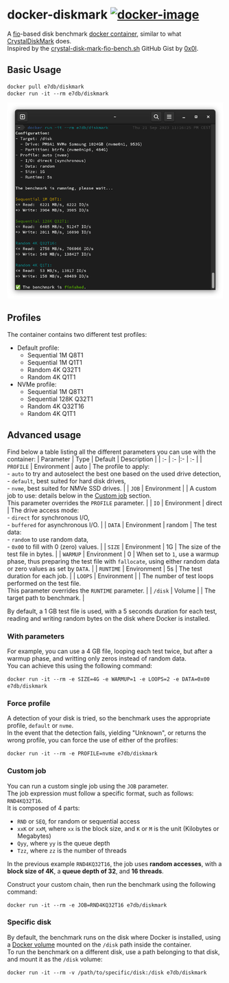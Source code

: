 # docker-diskmark [![docker-image](https://github.com/e7d/docker-diskmark/actions/workflows/docker-image.yml/badge.svg)](https://github.com/e7d/docker-diskmark/actions/workflows/docker-image.yml)

A [fio](https://github.com/axboe/fio)-based disk benchmark [docker container](https://hub.docker.com/r/e7db/diskmark), similar to what [CrystalDiskMark](https://crystalmark.info/en/software/crystaldiskmark/) does.  
Inspired by the [crystal-disk-mark-fio-bench.sh](https://gist.github.com/0x0I/35a3aa0f810acfddeddb7ff59c37f484) GitHub Gist by [0x0I](https://gist.github.com/0x0I).  

## Basic Usage

```
docker pull e7db/diskmark
docker run -it --rm e7db/diskmark
```

![Docker DiskMark](https://github.com/e7d/docker-diskmark/raw/main/assets/diskmark.png?raw=true "Docker DiskMark")

## Profiles

The container contains two different test profiles:
- Default profile:
  - Sequential 1M Q8T1
  - Sequential 1M Q1T1
  - Random 4K Q32T1
  - Random 4K Q1T1
- NVMe profile:
  - Sequential 1M Q8T1
  - Sequential 128K Q32T1
  - Random 4K Q32T16
  - Random 4K Q1T1

## Advanced usage

Find below a table listing all the different parameters you can use with the container:
| Parameter            | Type        | Default | Description |
| :-                   | :-          |:-       | :- |
| `PROFILE`            | Environment | auto    | The profile to apply:<br>- `auto` to try and autoselect the best one based on the used drive detection,<br>- `default`, best suited for hard disk drives,<br>- `nvme`, best suited for NMVe SSD drives. |
| `JOB`                | Environment |         | A custom job to use: details below in the [Custom job](#custom-job) section.<br>This parameter overrides the `PROFILE` parameter. |
| `IO`                 | Environment | direct  | The drive access mode:<br>- `direct` for synchronous I/O,<br>- `buffered` for asynchronous I/O. |
| `DATA`               | Environment | random  | The test data:<br>- `random` to use random data,<br>- `0x00` to fill with 0 (zero) values. |
| `SIZE`               | Environment | 1G      | The size of the test file in bytes. |
| `WARMUP`             | Environment | 0       | When set to `1`, use a warmup phase, thus preparing the test file with `fallocate`, using either random data or zero values as set by `DATA`. |
| `RUNTIME`            | Environment | 5s      | The test duration for each job. |
| `LOOPS`              | Environment |         | The number of test loops performed on the test file.<br>This parameter overrides the `RUNTIME` parameter. |
| `/disk`              | Volume      |         | The target path to benchmark. |

By default, a 1 GB test file is used, with a 5 seconds duration for each test, reading and writing random bytes on the disk where Docker is installed.

### With parameters

For example, you can use a 4 GB file, looping each test twice, but after a warmup phase, and writting only zeros instead of random data.  
You can achieve this using the following command:  
```
docker run -it --rm -e SIZE=4G -e WARMUP=1 -e LOOPS=2 -e DATA=0x00 e7db/diskmark
```

### Force profile

A detection of your disk is tried, so the benchmark uses the appropriate profile, `default` or `nvme`.  
In the event that the detection fails, yielding "Unknown", or returns the wrong profile, you can force the use of either of the profiles:  
```
docker run -it --rm -e PROFILE=nvme e7db/diskmark
```

### Custom job

You can run a custom single job using the `JOB` parameter.   
The job expression must follow a specific format, such as follows: `RND4KQ32T16`.  
It is composed of 4 parts:  
- `RND` or `SEQ`, for random or sequential access
- `xxK` or `xxM`, where `xx` is the block size, and `K` or `M` is the unit (Kilobytes or Megabytes)
- `Qyy`, where `yy` is the queue depth
- `Tzz`, where `zz` is the number of threads

In the previous example `RND4KQ32T16`, the job uses **random accesses**, with a **block size of 4K**, a **queue depth of 32**, and **16 threads**.

Construct your custom chain, then run the benchmark using the following command:  
```
docker run -it --rm -e JOB=RND4KQ32T16 e7db/diskmark
```

### Specific disk

By default, the benchmark runs on the disk where Docker is installed, using a [Docker volume](https://docs.docker.com/storage/volumes/) mounted on the `/disk` path inside the container.  
To run the benchmark on a different disk, use a path belonging to that disk, and mount it as the `/disk` volume:  
```
docker run -it --rm -v /path/to/specific/disk:/disk e7db/diskmark
```
